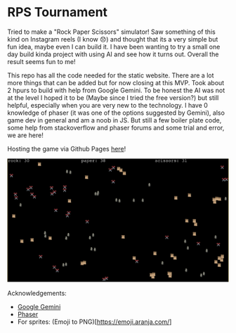 # RPS Tournament

Tried to make a "Rock Paper Scissors" simulator! Saw something of this kind on Instagram reels (I know :disappointed:) and thought that its a very simple but fun idea, maybe even I can build it. I have been wanting to try a small one day build kinda project with using AI and see how it turns out. Overall the result seems fun to me!

This repo has all the code needed for the static website. There are a lot more things that can be added but for now closing at this MVP. Took about 2 hpurs to build with help from Google Gemini. To be honest the AI was not at the level I hoped it to be (Maybe since I tried the free version?) but still helpful, especially when you are very new to the technology. I have 0 knowledge of phaser (it was one of the options suggested by Gemini), also game dev in general and am a noob in JS. But still a few boiler plate code, some help from stackoverflow and phaser forums and some trial and error, we are here!

Hosting the game via Github Pages [here](https://keivan-shah.github.io/RPS/)!

![Screenshot of the Game](assets/screenshot.png)


Acknowledgements:
- [Google Gemini](https://blog.google/technology/ai/google-gemini-ai/)
- [Phaser](https://github.com/phaserjs/phaser)
- For sprites: (Emoji to PNG)[https://emoji.aranja.com/]
